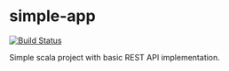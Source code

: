 # simple-app
[![Build Status](https://travis-ci.org/Kambius/simple-app.svg?branch=master)](https://travis-ci.org/Kambius/simple-app)

Simple scala project with basic REST API implementation.  
